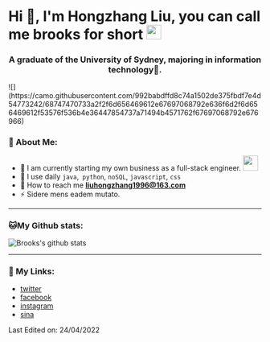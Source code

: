 # Hi 👋, I'm Hongzhang Liu, you can call me brooks for short <img src="https://github.com/TheDudeThatCode/TheDudeThatCode/blob/master/Assets/Hi.gif" width="29px">
<h3 align="center">A graduate of the University of Sydney, majoring in information technology🌟.</h3>
![](https://camo.githubusercontent.com/992babdffd8c74a1502de375fbdf7e4d54773242/68747470733a2f2f6d656469612e67697068792e636f6d2f6d656469612f53576f536b4e36447854737a71494b4571762f67697068792e676966)

### 🤵 About Me:
- 🏦 I am currently starting my own business as a full-stack engineer.
      <img src="https://media.giphy.com/media/WUlplcMpOCEmTGBtBW/giphy.gif" width="30">
- 🤔 I use daily ```java```,``` python```, ```noSQL```, ```javascript```, ```css```
- 🌱 How to reach me **liuhongzhang1996@163.com**
- ⚡ Sidere mens eadem mutato.

---
### 🐱My Github stats:
![Brooks's github stats](https://github-readme-stats.vercel.app/api?username=brooks6&show_icons=true&title_color=ffc857&icon_color=8ac926&text_color=daf7dc&bg_color=151515&hide=["stars"])
<!-- [![Top Langs](https://github-readme-stats.vercel.app/api/top-langs/?username=brooks6&layout=compact&text_color=daf7dc&bg_color=151515)](https://github.com/anuraghazra/github-readme-stats) -->

---

### 📕 My Links:
<!-- BLOG-POST-LIST:START -->
- [twitter](https://twitter.com/BrooksM99614705)
- [facebook](https://www.facebook.com/brooks.liu.792)
- [instagram](https://www.instagram.com/brooks_liu_1996/)
- [sina](https://weibo.com/u/5556368644)
<!-- BLOG-POST-LIST:END -->

Last Edited on: 24/04/2022
